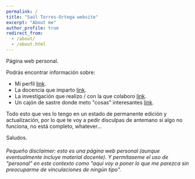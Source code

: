 ```yaml
---
permalink: /
title: "Saúl Torres-Ortega website"
excerpt: "About me"
author_profile: true
redirect_from: 
  - /about/
  - /about.html
---
```

Página web personal.

Podrás encontrar información sobre:  
* Mi perfil [link](https://saul-torres.github.io/cv/).  
* La docencia que imparto [link](https://saul-torres.github.io/teaching/).  
* La investigación que realizo / con la que colaboro [link](https://saul-torres.github.io/publications/).  
* Un cajón de sastre donde meto "cosas" interesantes [link](https://saul-torres.github.io/year-archive/).

Todo esto que ves lo tengo en un estado de permanente edición y actualización, por lo que te voy a pedir disculpas de antemano si algo no funciona, no está completo, whatever...

Saludos.

###### _Pequeño disclaimer_: esto es una página web personal (aunque eventualmente incluye material docente). Y permítaseme el uso de "personal" en este contexto como "aquí voy a poner lo que me parezca sin preocuparme de vinculaciones de ningún tipo".
